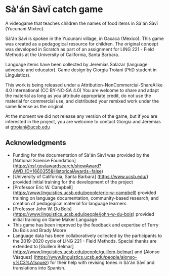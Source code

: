 # Sà'án Sàvǐ catch game
A videogame that teaches children the names of food items in Sà'án Sàvǐ (Yucunani Mixtec).

Sà'án Sàvǐ is spoken in the Yucunani village, in Oaxaca (Mexico). 
This game was created as a pedagogical resource for children. The original concept was developed
in Scratch as part of an assignment for LING 221 - Field Methods at the University of California, Santa Barbara.

Language items have been collected by Jeremías Salazar (language advocate and educator).
Game design by Giorgia Troiani (PhD student in Linguistics).


This work is being released under a Attribution-NonCommercial-ShareAlike 4.0 International (CC BY-NC-SA 4.0)
You are welcome to share and adapt the material as long as you attribute appropriate credit, do not use the
material for commercial use, and distributed your remixed work under the same license as the original.


At the moment we did not release any version of the game, but if you are interested in the project, you are welcome
to contact Giorgia and Jeremías at gtroiani@ucsb.edu

## Acknowledgments
- Funding for the documentation of Sà'án Sàvǐ was provided by the [National Science Foundation] (https://nsf.gov/awardsearch/showAward?AWD_ID=1660355&HistoricalAwards=false)
- [University of California, Santa Barbara] (https://www.ucsb.edu/) provided initial training for the development of the project
- [Professor Eric W. Campbell] (https://www.linguistics.ucsb.edu/people/eric-w-campbell) provided training on language documentation, community-based research, and creation of pedagogical material for language learners
- [Professor John W. Du Bois] (https://www.linguistics.ucsb.edu/people/john-w-du-bois) provided initial training on Game Maker Language
- This game has been improved by the feedback and expertise of Terry Du Bois and Brady Moore
- Language data has been collaboratively collected by the participants to the 2019-2020 cycle of LING 221 - Field Methods. Special thanks are extended to [Guillem Belmar] (https://www.linguistics.ucsb.edu/people/guillem-belmar) and [Alonso Vásquez] (https://www.linguistics.ucsb.edu/people/alonso-v%C3%A1squez) for their help with revising tones in Sà'án Sàvǐ and translations into Spanish. 
